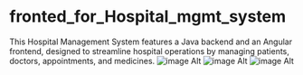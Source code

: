 # fronted_for_Hospital_mgmt_system
 This Hospital Management System features a Java backend and an Angular frontend, designed to streamline hospital operations by managing patients, doctors, appointments, and medicines.
![image Alt](https://raw.githubusercontent.com/surajchavhan1999/fronted_for_Hospital_mgmt_system/11af5ad0e4f059607a93d8bcbabb4bfcb4c2944c/view-mediciene.png?token=BBZWPAZV3U7W3HFGI5KLTCTG2L4PA)
![image Alt](https://github.com/surajchavhan1999/fronted_for_Hospital_mgmt_system/commit/11af5ad0e4f059607a93d8bcbabb4bfcb4c2944c)
![image Alt](https://raw.githubusercontent.com/surajchavhan1999/fronted_for_Hospital_mgmt_system/11af5ad0e4f059607a93d8bcbabb4bfcb4c2944c/Admin.png?token=BBZWPA5RJFM5UO6PYNBJUH3G2L3XM)
